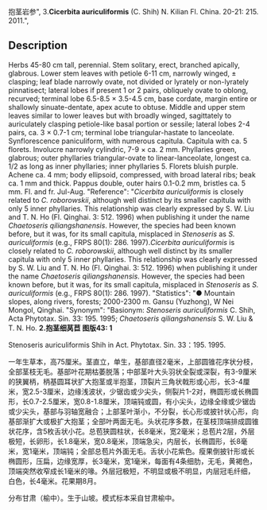 抱茎岩参",
3.**Cicerbita auriculiformis** (C. Shih) N. Kilian Fl. China. 20-21: 215. 2011.",

## Description
Herbs 45-80 cm tall, perennial. Stem solitary, erect, branched apically, glabrous. Lower stem leaves with petiole 6-11 cm, narrowly winged, ± clasping; leaf blade narrowly ovate, not divided or lyrately or non-lyrately pinnatisect; lateral lobes if present 1 or 2 pairs, obliquely ovate to oblong, recurved; terminal lobe 6.5-8.5 × 3.5-4.5 cm, base cordate, margin entire or shallowly sinuate-dentate, apex acute to obtuse. Middle and upper stem leaves similar to lower leaves but with broadly winged, sagittately to auriculately clasping petiole-like basal portion or sessile; lateral lobes 2-4 pairs, ca. 3 × 0.7-1 cm; terminal lobe triangular-hastate to lanceolate. Synflorescence paniculiform, with numerous capitula. Capitula with ca. 5 florets. Involucre narrowly cylindric, 7-9 × ca. 2 mm. Phyllaries green, glabrous; outer phyllaries triangular-ovate to linear-lanceolate, longest ca. 1/2 as long as inner phyllaries; inner phyllaries 5. Florets bluish purple. Achene ca. 4 mm; body ellipsoid, compressed, with broad lateral ribs; beak ca. 1 mm and thick. Pappus double, outer hairs 0.1-0.2 mm, bristles ca. 5 mm. Fl. and fr. Jul-Aug.
  "Reference": "*Cicerbita auriculiformis* is closely related to *C. roborowskii*, although well distinct by its smaller capitula with only 5 inner phyllaries. This relationship was clearly expressed by S. W. Liu and T. N. Ho (Fl. Qinghai. 3: 512. 1996) when publishing it under the name *Chaetoseris qiliangshanensis*. However, the species had been known before, but it was, for its small capitula, misplaced in *Stenoseris* as *S. auriculiformis* (e.g., FRPS 80(1): 286. 1997).*Cicerbita auriculiformis* is closely related to *C. roborowskii*, although well distinct by its smaller capitula with only 5 inner phyllaries. This relationship was clearly expressed by S. W. Liu and T. N. Ho (Fl. Qinghai. 3: 512. 1996) when publishing it under the name *Chaetoseris qiliangshanensis*. However, the species had been known before, but it was, for its small capitula, misplaced in *Stenoseris* as *S. auriculiformis* (e.g., FRPS 80(1): 286. 1997).
  "Statistics": "● Mountain slopes, along rivers, forests; 2000-2300 m. Gansu (Yuzhong), W Nei Mongol, Qinghai.
  "Synonym": "Basionym: *Stenoseris auriculiformis* C. Shih, Acta Phytotax. Sin. 33: 195. 1995; *Chaetoseris qiliangshanensis* S. W. Liu &amp; T. N. Ho.
**2.抱茎细莴苣 图版43: 1**

Stenoseris auriculiformis Shih in Act. Phytotax. Sin. 33：195. 1995.

一年生草本，高75厘米。茎直立，单生，基部直径2毫米，上部圆锥花序状分枝，全部茎枝无毛。基部叶花期枯萎脱落；中部茎叶大头羽状全裂或深裂，有3-9厘米的狭翼柄，柄基圆耳状扩大抱茎或半抱茎，顶裂片三角状戟形或心形，长3-4厘米，宽2.5-3厘米，边缘浅波状，少锯齿或少尖头，侧裂片1-2对，椭圆形或长椭圆形，长0.7-2.5厘米，宽0.8-1.8厘米，顶端钝或圆，有小尖头，边缘全缘或少锯齿或少尖头，基部与羽轴宽融合；上部茎叶渐小，不分裂，长心形或披针状心形，向基部渐扩大或极扩大抱茎；全部叶两面无毛。头状花序多数，在茎枝顶端排成圆锥状花序，含5枚舌状小花。总苞狭圆柱状，长8毫米，宽2毫米；总苞片2层，外层极短，长卵形，长1.8毫米，宽0.8毫米，顶端急尖，内层长，长椭圆形，长8毫米，宽1毫米，顶端钝；全部总苞片外面无毛。舌状小花紫色。瘦果倒披针形或长椭圆形，压扁，边缘宽厚，长3毫米，宽1毫米，每面有4条细肋，无毛，黄褐色，顶端突然收窄成长1毫米的喙。外层冠极短，不明显或极不明显，内层冠毛纤细，白色，长4毫米。花果期8月。

分布甘肃（榆中）。生于山坡。模式标本采自甘肃榆中。
